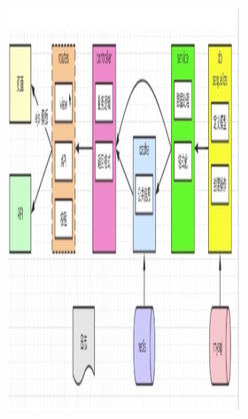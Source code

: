 <div>
  <img src="./resources/097B6CEBBA57E7DD24562E2FDFF71D55.jpg" width="416" height="727">
</div>